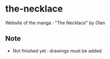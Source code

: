 # the-necklace

Website of the manga : "The Necklace" by Olan

Note
--------------

- Not finished yet : drawings must be added
